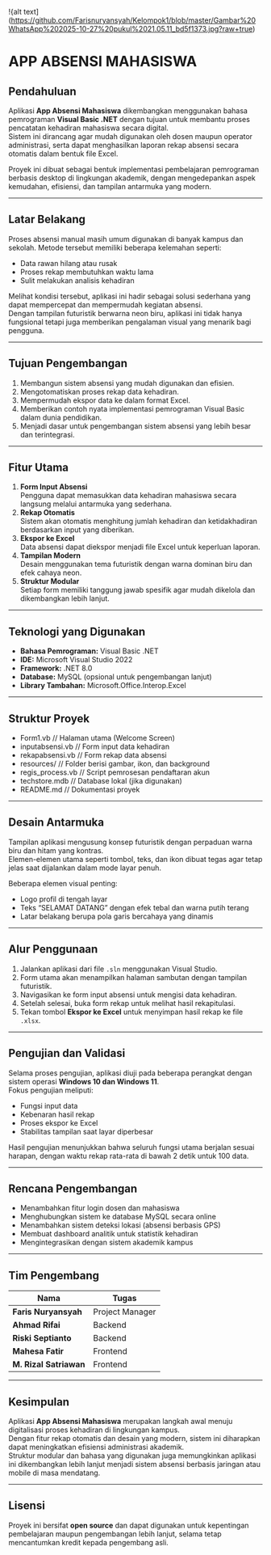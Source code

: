 !{alt text](https://github.com/Farisnuryansyah/Kelompok1/blob/master/Gambar%20WhatsApp%202025-10-27%20pukul%2021.05.11_bd5f1373.jpg?raw+true)
# APP ABSENSI MAHASISWA

## Pendahuluan
Aplikasi **App Absensi Mahasiswa** dikembangkan menggunakan bahasa pemrograman **Visual Basic .NET** dengan tujuan untuk membantu proses pencatatan kehadiran mahasiswa secara digital.  
Sistem ini dirancang agar mudah digunakan oleh dosen maupun operator administrasi, serta dapat menghasilkan laporan rekap absensi secara otomatis dalam bentuk file Excel.  

Proyek ini dibuat sebagai bentuk implementasi pembelajaran pemrograman berbasis desktop di lingkungan akademik, dengan mengedepankan aspek kemudahan, efisiensi, dan tampilan antarmuka yang modern.

---

## Latar Belakang
Proses absensi manual masih umum digunakan di banyak kampus dan sekolah. Metode tersebut memiliki beberapa kelemahan seperti:
- Data rawan hilang atau rusak
- Proses rekap membutuhkan waktu lama
- Sulit melakukan analisis kehadiran

Melihat kondisi tersebut, aplikasi ini hadir sebagai solusi sederhana yang dapat mempercepat dan mempermudah kegiatan absensi.  
Dengan tampilan futuristik berwarna neon biru, aplikasi ini tidak hanya fungsional tetapi juga memberikan pengalaman visual yang menarik bagi pengguna.

---

## Tujuan Pengembangan
1. Membangun sistem absensi yang mudah digunakan dan efisien.  
2. Mengotomatiskan proses rekap data kehadiran.  
3. Mempermudah ekspor data ke dalam format Excel.  
4. Memberikan contoh nyata implementasi pemrograman Visual Basic dalam dunia pendidikan.  
5. Menjadi dasar untuk pengembangan sistem absensi yang lebih besar dan terintegrasi.

---

## Fitur Utama
1. **Form Input Absensi**  
   Pengguna dapat memasukkan data kehadiran mahasiswa secara langsung melalui antarmuka yang sederhana.  
2. **Rekap Otomatis**  
   Sistem akan otomatis menghitung jumlah kehadiran dan ketidakhadiran berdasarkan input yang diberikan.  
3. **Ekspor ke Excel**  
   Data absensi dapat diekspor menjadi file Excel untuk keperluan laporan.  
4. **Tampilan Modern**  
   Desain menggunakan tema futuristik dengan warna dominan biru dan efek cahaya neon.  
5. **Struktur Modular**  
   Setiap form memiliki tanggung jawab spesifik agar mudah dikelola dan dikembangkan lebih lanjut.  

---

## Teknologi yang Digunakan
- **Bahasa Pemrograman:** Visual Basic .NET  
- **IDE:** Microsoft Visual Studio 2022  
- **Framework:** .NET 8.0  
- **Database:** MySQL (opsional untuk pengembangan lanjut)  
- **Library Tambahan:** Microsoft.Office.Interop.Excel  

---

## Struktur Proyek
- Form1.vb // Halaman utama (Welcome Screen)
- inputabsensi.vb // Form input data kehadiran
- rekapabsensi.vb // Form rekap data absensi
- resources/ // Folder berisi gambar, ikon, dan background
- regis_process.vb // Script pemrosesan pendaftaran akun
- techstore.mdb // Database lokal (jika digunakan)
- README.md // Dokumentasi proyek

---

## Desain Antarmuka
Tampilan aplikasi mengusung konsep futuristik dengan perpaduan warna biru dan hitam yang kontras.  
Elemen-elemen utama seperti tombol, teks, dan ikon dibuat tegas agar tetap jelas saat dijalankan dalam mode layar penuh.

Beberapa elemen visual penting:
- Logo profil di tengah layar  
- Teks “SELAMAT DATANG” dengan efek tebal dan warna putih terang  
- Latar belakang berupa pola garis bercahaya yang dinamis  

---

## Alur Penggunaan
1. Jalankan aplikasi dari file `.sln` menggunakan Visual Studio.  
2. Form utama akan menampilkan halaman sambutan dengan tampilan futuristik.  
3. Navigasikan ke form input absensi untuk mengisi data kehadiran.  
4. Setelah selesai, buka form rekap untuk melihat hasil rekapitulasi.  
5. Tekan tombol **Ekspor ke Excel** untuk menyimpan hasil rekap ke file `.xlsx`.

---

## Pengujian dan Validasi
Selama proses pengujian, aplikasi diuji pada beberapa perangkat dengan sistem operasi **Windows 10 dan Windows 11**.  
Fokus pengujian meliputi:
- Fungsi input data
- Kebenaran hasil rekap
- Proses ekspor ke Excel
- Stabilitas tampilan saat layar diperbesar

Hasil pengujian menunjukkan bahwa seluruh fungsi utama berjalan sesuai harapan, dengan waktu rekap rata-rata di bawah 2 detik untuk 100 data.

---

## Rencana Pengembangan
- Menambahkan fitur login dosen dan mahasiswa  
- Menghubungkan sistem ke database MySQL secara online  
- Menambahkan sistem deteksi lokasi (absensi berbasis GPS)  
- Membuat dashboard analitik untuk statistik kehadiran  
- Mengintegrasikan dengan sistem akademik kampus  

---

## Tim Pengembang
| Nama | Tugas |
|------|--------|
| **Faris Nuryansyah** | Project Manager |
| **Ahmad Rifai** | Backend |
| **Riski Septianto** | Backend |
| **Mahesa Fatir** | Frontend |
| **M. Rizal Satriawan** | Frontend |

---

## Kesimpulan
Aplikasi **App Absensi Mahasiswa** merupakan langkah awal menuju digitalisasi proses kehadiran di lingkungan kampus.  
Dengan fitur rekap otomatis dan desain yang modern, sistem ini diharapkan dapat meningkatkan efisiensi administrasi akademik.  
Struktur modular dan bahasa yang digunakan juga memungkinkan aplikasi ini dikembangkan lebih lanjut menjadi sistem absensi berbasis jaringan atau mobile di masa mendatang.

---

## Lisensi
Proyek ini bersifat **open source** dan dapat digunakan untuk kepentingan pembelajaran maupun pengembangan lebih lanjut, selama tetap mencantumkan kredit kepada pengembang asli.

